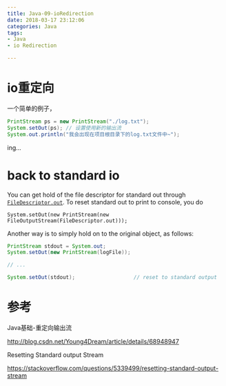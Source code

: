 ```yaml
---
title: Java-09-ioRedirection
date: 2018-03-17 23:12:06
categories: Java
tags:
- Java
- io Redirection

---
```


# io重定向



一个简单的例子，

```java
PrintStream ps = new PrintStream("./log.txt");
System.setOut(ps); // 设置使用新的输出流
System.out.println("我会出现在项目根目录下的log.txt文件中~");
```

ing...

# back to standard io

You can get hold of the file descriptor for standard out through [`FileDescriptor.out`](http://docs.oracle.com/javase/8/docs/api/java/io/FileDescriptor.html#out). To reset standard out to print to console, you do

```
System.setOut(new PrintStream(new FileOutputStream(FileDescriptor.out)));
```

Another way is to simply hold on to the original object, as follows:

```java
PrintStream stdout = System.out;
System.setOut(new PrintStream(logFile));

// ...

System.setOut(stdout);                   // reset to standard output
```

# 参考

Java基础-重定向输出流

http://blog.csdn.net/Young4Dream/article/details/68948947



Resetting Standard output Stream

https://stackoverflow.com/questions/5339499/resetting-standard-output-stream